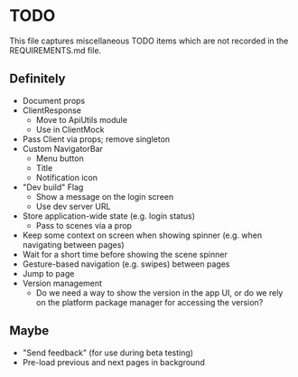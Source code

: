 # TODO

This file captures miscellaneous TODO items which are not recorded in the REQUIREMENTS.md file.

## Definitely

* Document props
* ClientResponse
   * Move to ApiUtils module
   * Use in ClientMock
* Pass Client via props; remove singleton
* Custom NavigatorBar
   * Menu button
   * Title
   * Notification icon
* "Dev build" Flag
   * Show a message on the login screen
   * Use dev server URL
* Store application-wide state (e.g. login status)
   * Pass to scenes via a prop
* Keep some context on screen when showing spinner (e.g. when navigating between pages)
* Wait for a short time before showing the scene spinner
* Gesture-based navigation (e.g. swipes) between pages
* Jump to page
* Version management
   * Do we need a way to show the version in the app UI, or do we rely on the platform package manager for accessing the version?

## Maybe

* "Send feedback" (for use during beta testing)
* Pre-load previous and next pages in background
